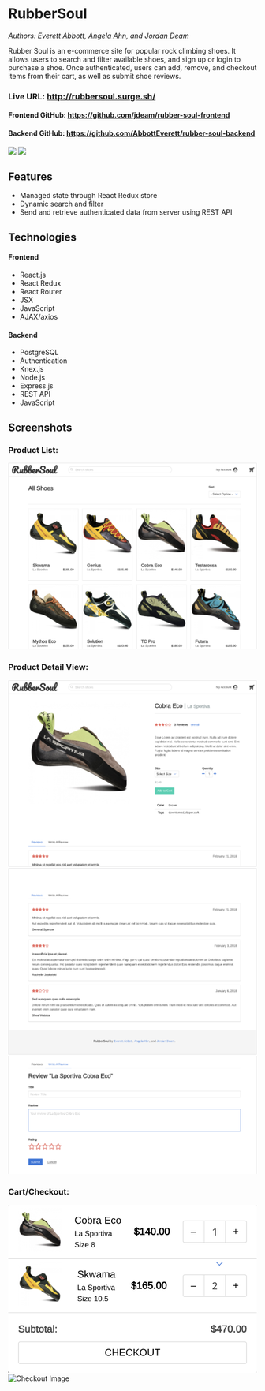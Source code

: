 # RubberSoul

*Authors: [Everett Abbott](https://github.com/AbbottEverett "Everett Abbott's GitHub"), [Angela Ahn](https://github.com/aahn84 "Angela Ahn's GitHub"), and [Jordan Deam](https://github.com/jdeam "Jordan Deam's GitHub")*


Rubber Soul is an e-commerce site for popular rock climbing shoes. It allows users to search and filter available shoes, and sign up or login to purchase a shoe. Once authenticated, users can add, remove, and checkout items from their cart, as well as submit shoe reviews.


### Live URL: http://rubbersoul.surge.sh/
#### Frontend GitHub: https://github.com/jdeam/rubber-soul-frontend
#### Backend GitHub: https://github.com/AbbottEverett/rubber-soul-backend

<img src="screenshots/rubber_soul_search_filter.gif">
<img src="screenshots/rubber_soul_add_to_cart.gif">

## Features
- Managed state through React Redux store
- Dynamic search and filter
- Send and retrieve authenticated data from server using REST API

## Technologies
#### Frontend
- React.js
- React Redux
- React Router
- JSX
- JavaScript
- AJAX/axios

#### Backend
- PostgreSQL
- Authentication
- Knex.js
- Node.js
- Express.js
- REST API
- JavaScript

## Screenshots
### Product List:
![Product List Image](screenshots/rubber_soul_product_list.png)

### Product Detail View:
![Product Detail Image](screenshots/rubber_soul_product_detail.png)
![Product Reviews Image](screenshots/rubber_soul_product_reviews.png)
![Submit New Review Image](screenshots/rubber_soul_submit_review.png)

### Cart/Checkout:
![Shopping Cart Image 1](screenshots/rubber_soul_cart_dropdown.png)
![Checkout Image](rubber_soul_checkout.png)
